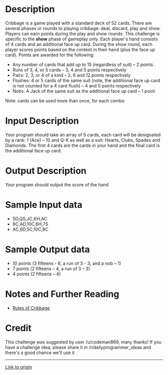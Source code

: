 # Description


Cribbage is a game played with a standard deck of 52 cards. There are several phases or rounds to playing cribbage: deal, discard, play and show. Players can earn points during the play and show rounds. This challenge is specific to the **show** phase of gameplay only. Each player's hand consists of 4 cards and an additional face up card. During the show round, each player scores points based on the content in their hand (plus the face up card). Points are awarded for the following:


* Any number of cards that add up to 15 (regardless of suit) – 2 points
* Runs of 3, 4, or 5 cards – 3, 4 and 5 points respectively 
* Pairs: 2, 3, or 4 of a kind – 2, 6 and 12 points respectively
* Flushes: 4 or 5 cards of the same suit (note, the additional face up card is not counted for a 4 card flush) – 4 and 5 points respectively
* Nobs: A Jack of the same suit as the additional face up card – 1 point

Note: cards can be used more than once, for each combo


# Input Description


Your program should take an array of 5 cards, each card will be designated by a rank: 1 (Ace) – 10 and Q-K as well as a suit: Hearts, Clubs, Spades and Diamonds. The first 4 cards are the cards in your hand and the final card is the additional face up card.


# Output Description 


Your program should output the score of the hand


# Sample Input data


* 5D,QS,JC,KH,AC
* 8C,AD,10C,6H,7S
* AC,6D,5C,10C,8C


# Sample Output data


* 10 points (3 fifteens - 6, a run of 3 - 3, and a nob – 1)
* 7 points (2 fifteens – 4, a run of 3 – 3)
* 4 points (2 fifteens – 4)


# Notes and Further Reading


* [Rules of Cribbage](http://en.wikipedia.org/wiki/Rules_of_cribbage)

# Credit

This challenge was suggested by user /u/codeman869, many thanks! If you have a challenge idea, please share it in /r/dailyprogrammer_ideas and there's a good chance we'll use it

---

[Link to origin](https://www.reddit.com/r/dailyprogrammer/75p1cs)